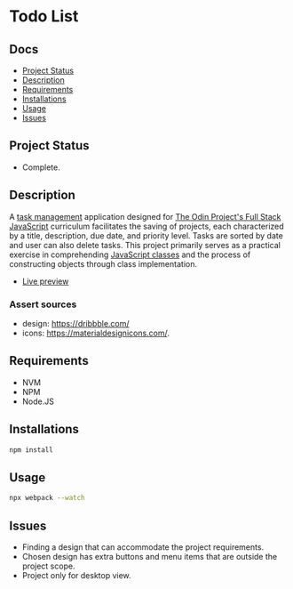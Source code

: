 # Todo List

## Docs
- [Project Status](#project-status)
- [Description](#description)
- [Requirements](#requirements)
- [Installations](#installations)
- [Usage](#usage)
- [Issues](#issues)

## Project Status
- Complete.

## Description
A [task management](https://www.theodinproject.com/lessons/node-path-javascript-todo-list) application designed for [The Odin Project's Full Stack JavaScript](https://www.theodinproject.com/paths/full-stack-javascript) curriculum facilitates the saving of projects, each characterized by a title, description, due date, and priority level. Tasks are sorted by date and user can also delete tasks. This project primarily serves as a practical exercise in comprehending [JavaScript classes](https://www.theodinproject.com/lessons/node-path-javascript-classes) and the process of constructing objects through class implementation.

- [Live preview](https://dr96mabuza.github.io/to-do-list/)

### Assert sources
- design: https://dribbble.com/
- icons: https://materialdesignicons.com/.

## Requirements
- NVM
- NPM
- Node.JS

## Installations
```bash
npm install
```

## Usage
```bash
npx webpack --watch
```

## Issues
- Finding a design that can accommodate the project requirements.
- Chosen design has extra buttons and menu items that are outside the project scope.
- Project only for desktop view. 